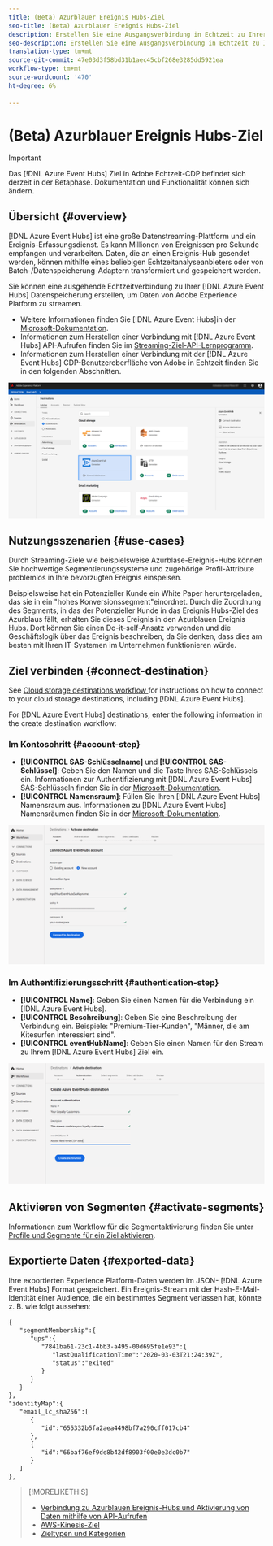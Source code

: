 ```yaml
---
title: (Beta) Azurblauer Ereignis Hubs-Ziel
seo-title: (Beta) Azurblauer Ereignis Hubs-Ziel
description: Erstellen Sie eine Ausgangsverbindung in Echtzeit zu Ihrer Azurblauen Ereignis Hubs-Datenspeicherung, um Daten von Experience Platform zu streamen.
seo-description: Erstellen Sie eine Ausgangsverbindung in Echtzeit zu Ihrer Azurblauen Ereignis Hubs-Datenspeicherung, um Daten von Experience Platform zu streamen.
translation-type: tm+mt
source-git-commit: 47e03d3f58bd31b1aec45cbf268e3285dd5921ea
workflow-type: tm+mt
source-wordcount: '470'
ht-degree: 6%

---
```



# (Beta) Azurblauer Ereignis Hubs-Ziel

>[!IMPORTANT]
>
>Das [!DNL Azure Event Hubs] Ziel in Adobe Echtzeit-CDP befindet sich derzeit in der Betaphase. Dokumentation und Funktionalität können sich ändern.

## Übersicht {#overview}

[!DNL Azure Event Hubs] ist eine große Datenstreaming-Plattform und ein Ereignis-Erfassungsdienst. Es kann Millionen von Ereignissen pro Sekunde empfangen und verarbeiten. Daten, die an einen Ereignis-Hub gesendet werden, können mithilfe eines beliebigen Echtzeitanalyseanbieters oder von Batch-/Datenspeicherung-Adaptern transformiert und gespeichert werden.

Sie können eine ausgehende Echtzeitverbindung zu Ihrer [!DNL Azure Event Hubs] Datenspeicherung erstellen, um Daten von Adobe Experience Platform zu streamen.

* Weitere Informationen finden Sie [!DNL Azure Event Hubs]in der [Microsoft-Dokumentation](https://docs.microsoft.com/en-us/azure/event-hubs/event-hubs-about).
* Informationen zum Herstellen einer Verbindung mit [!DNL Azure Event Hubs] API-Aufrufen finden Sie im [Streaming-Ziel-API-Lernprogramm](/help/rtcdp/destinations/streaming-destinations-api-tutorial.md).
* Informationen zum Herstellen einer Verbindung mit der [!DNL Azure Event Hubs] CDP-Benutzeroberfläche von Adobe in Echtzeit finden Sie in den folgenden Abschnitten.

![AWS-Kinesis in der Benutzeroberfläche](/help/rtcdp/destinations/assets/azure-event-hubs-destination.png)

## Nutzungsszenarien {#use-cases}

Durch Streaming-Ziele wie beispielsweise Azurblase-Ereignis-Hubs können Sie hochwertige Segmentierungssysteme und zugehörige Profil-Attribute problemlos in Ihre bevorzugten Ereignis einspeisen.

Beispielsweise hat ein Potenzieller Kunde ein White Paper heruntergeladen, das sie in ein &quot;hohes Konversionssegment&quot;einordnet. Durch die Zuordnung des Segments, in das der Potenzieller Kunde in das Ereignis Hubs-Ziel des Azurblaus fällt, erhalten Sie dieses Ereignis in den Azurblauen Ereignis Hubs. Dort können Sie einen Do-it-self-Ansatz verwenden und die Geschäftslogik über das Ereignis beschreiben, da Sie denken, dass dies am besten mit Ihren IT-Systemen im Unternehmen funktionieren würde.

## Ziel verbinden {#connect-destination}

See [Cloud storage destinations workflow ](/help/rtcdp/destinations/cloud-storage-destinations-workflow.md)for instructions on how to connect to your cloud storage destinations, including [!DNL Azure Event Hubs].

For [!DNL Azure Event Hubs] destinations, enter the following information in the create destination workflow:

### Im Kontoschritt {#account-step}

* **[!UICONTROL SAS-Schlüsselname]** und **[!UICONTROL SAS-Schlüssel]**: Geben Sie den Namen und die Taste Ihres SAS-Schlüssels ein. Informationen zur Authentifizierung mit [!DNL Azure Event Hubs] SAS-Schlüsseln finden Sie in der [Microsoft-Dokumentation](https://docs.microsoft.com/en-us/azure/event-hubs/authenticate-shared-access-signature).
* **[!UICONTROL Namensraum]**: Füllen Sie Ihren [!DNL Azure Event Hubs] Namensraum aus. Informationen zu [!DNL Azure Event Hubs] Namensräumen finden Sie in der [Microsoft-Dokumentation](https://docs.microsoft.com/en-us/azure/event-hubs/event-hubs-create#create-an-event-hubs-namespace).

![Im Authentifizierungsschritt erforderliche Eingabe](/help/rtcdp/destinations/assets/event-hubs-account-step.png)

### Im Authentifizierungsschritt {#authentication-step}

* **[!UICONTROL Name]**: Geben Sie einen Namen für die Verbindung ein [!DNL Azure Event Hubs].
* **[!UICONTROL Beschreibung]**: Geben Sie eine Beschreibung der Verbindung ein.  Beispiele: &quot;Premium-Tier-Kunden&quot;, &quot;Männer, die am Kitesurfen interessiert sind&quot;.
* **[!UICONTROL eventHubName]**: Geben Sie einen Namen für den Stream zu Ihrem [!DNL Azure Event Hubs] Ziel ein.

![Im Setup-Schritt erforderliche Daten](/help/rtcdp/destinations/assets/event-hubs-authentication-step.png)

## Aktivieren von Segmenten {#activate-segments}

Informationen zum Workflow für die Segmentaktivierung finden Sie unter [Profile und Segmente für ein Ziel aktivieren](/help/rtcdp/destinations/activate-destinations.md).


## Exportierte Daten {#exported-data}

Ihre exportierten Experience Platform-Daten werden im JSON- [!DNL Azure Event Hubs] Format gespeichert. Ein Ereignis-Stream mit der Hash-E-Mail-Identität einer Audience, die ein bestimmtes Segment verlassen hat, könnte z. B. wie folgt aussehen:

```
{
   "segmentMembership":{
      "ups":{
         "7841ba61-23c1-4bb3-a495-00d695fe1e93":{
            "lastQualificationTime":"2020-03-03T21:24:39Z",
            "status":"exited"
         }
      }
   }
},
"identityMap":{
   "email_lc_sha256":[
      {
         "id":"655332b5fa2aea4498bf7a290cff017cb4"
      },
      {
         "id":"66baf76ef9de8b42df8903f00e0e3dc0b7"
      }
   ]
},
```



>[!MORELIKETHIS]
>
>* [Verbindung zu Azurblauen Ereignis-Hubs und Aktivierung von Daten mithilfe von API-Aufrufen](/help/rtcdp/destinations/streaming-destinations-api-tutorial.md)
>* [AWS-Kinesis-Ziel](/help/rtcdp/destinations/amazon-kinesis-destination.md)
>* [Zieltypen und Kategorien](/help/rtcdp/destinations/destination-types.md)